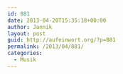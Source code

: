 ```yaml
---
id: 881
date: 2013-04-20T15:35:18+00:00
author: Jannik
layout: post
guid: http://aufeinwort.org/?p=881
permalink: /2013/04/881/
categories:
  - Musik
---
```

